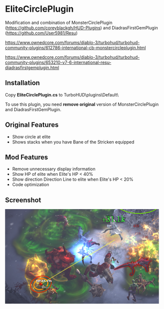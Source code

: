 # EliteCirclePlugin

Modification and combination of MonsterCirclePlugin (https://github.com/coreyblackgh/HUD-Plugins) and DiadrasFirstGemPlugin (https://github.com/User5981/Resu)

https://www.ownedcore.com/forums/diablo-3/turbohud/turbohud-community-plugins/612786-international-cb-monstercircleplugin.html

https://www.ownedcore.com/forums/diablo-3/turbohud/turbohud-community-plugins/653210-v7-6-international-resu-diadrasfirstgemplugin.html




Installation
------------
Copy **EliteCirclePlugin.cs** to TurboHUD\plugins\Default\

To use this plugin, you need **remove original** version of MonsterCirclePlugin and DiadrasFirstGemPlugin.


Original Features
------------
+ Show circle at elite
+ Shows stacks when you have Bane of the Stricken equipped


Mod Features
------------
+ Remove unnecessary display information
+ Show HP of elite when Elite's HP < 40%
+ Show direction Direction Line to elite when Elite's HP < 20%
+ Code optimization



Screenshot
------------
![](EliteCirclePluginSS.png)


